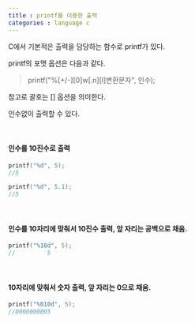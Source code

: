 ```yaml
---
title : printf를 이용한 출력
categories : language c
---
```


C에서 기본적은 출력을 담당하는 함수로 printf가 있다.

printf의 포맷 옵션은 다음과 같다.

> printf("%[+/-][0]w[.n][l]변환문자", 인수);

참고로 괄호는 [] 옵션을 의미한다.

인수없이 출력할 수 있다.

<br>

#### 인수를 10진수로 출력

```c
printf("%d", 5);
//5

printf("%d", 5.1);
//5
```

<br>

#### 인수를 10자리에 맞춰서 10진수 출력, 앞 자리는 공백으로 채움.

```c
printf("%10d", 5);
//         5
```

<br>

#### 10자리에 맞춰서 숫자 출력, 앞 자리는 0으로 채움.

```c
printf("%010d", 5);
//0000000005
```

<br>




